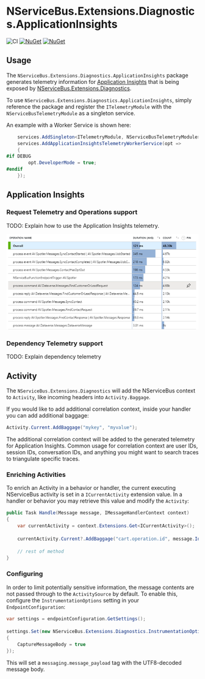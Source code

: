 ﻿# NServiceBus.Extensions.Diagnostics.ApplicationInsights

![CI](https://github.com/AutomateValue/NServiceBus.Extensions.Diagnostics.ApplicationInsights/actions/workflows/ci.yml/badge.svg)
[![NuGet](https://img.shields.io/nuget/dt/NServiceBus.Extensions.Diagnostics.ApplicationInsights.svg)](https://www.nuget.org/packages/NServiceBus.Extensions.Diagnostics.ApplicationInsights)
[![NuGet](https://img.shields.io/nuget/vpre/NServiceBus.Extensions.Diagnostics.ApplicationInsights.svg)](https://www.nuget.org/packages/NServiceBus.Extensions.Diagnostics.ApplicationInsights)

## Usage

The `NServiceBus.Extensions.Diagnostics.ApplicationInsights` package generates telemetry information for [Application Insights](https://azure.microsoft.com/en-us/services/monitor/)
that is being exposed by [NServiceBus.Extensions.Diagnostics](https://www.nuget.org/packages/NServiceBus.Extensions.Diagnostics).

To use `NServiceBus.Extensions.Diagnostics.ApplicationInsights`, simply reference the package and register the `ITelemetryModule` 
with the `NServiceBusTelemetryModule` as a singleton service.

An example with a Worker Service is shown here:

```csharp
    services.AddSingleton<ITelemetryModule, NServiceBusTelemetryModule>();
    services.AddApplicationInsightsTelemetryWorkerService(opt =>
    {
#if DEBUG
        opt.DeveloperMode = true;
#endif
    });
```

## Application Insights

### Request Telemetry and Operations support

TODO: Explain how to use the Application Insights telemetry.

![Performance operations](docs/appinsights-performance-operations.png)

### Dependency Telemetry support

TODO: Explain dependency telemetry

## Activity

The `NServiceBus.Extensions.Diagnostics` will add the NServiceBus context to `Activity`, like incoming headers into `Activity.Baggage`.

If you would like to add additional correlation context, inside your handler you can add additional baggage:

```csharp
Activity.Current.AddBaggage("mykey", "myvalue");
```

The additional correlation context will be added to the generated telemetry for Application Insights. Common usage for correlation context
are user IDs, session IDs, conversation IDs, and anything you might want to search traces to triangulate specific traces.

### Enriching Activities

To enrich an Activity in a behavior or handler, the current executing NServiceBus activity is set in a `ICurrentActivity` extension value. In a handler or behavior you may retrieve this value and modify the `Activity`:

```csharp
public Task Handle(Message message, IMessageHandlerContext context)
{
    var currentActivity = context.Extensions.Get<ICurrentActivity>();

    currentActivity.Current?.AddBaggage("cart.operation.id", message.Id.ToString());

    // rest of method
}
```

### Configuring

In order to limit potentially sensitive information, the message contents are not passed through to the `ActivitySource` by default. To enable this, configure the `InstrumentationOptions` setting in your `EndpointConfiguration`:

```csharp
var settings = endpointConfiguration.GetSettings();

settings.Set(new NServiceBus.Extensions.Diagnostics.InstrumentationOptions
{
    CaptureMessageBody = true
});
```

This will set a `messaging.message_payload` tag with the UTF8-decoded message body.